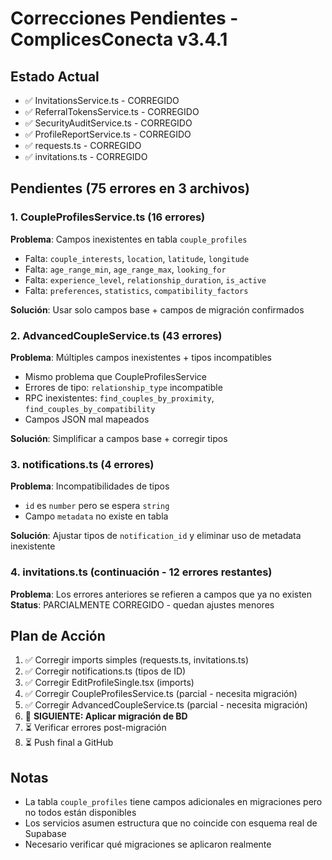 # Correcciones Pendientes - ComplicesConecta v3.4.1

## Estado Actual
- ✅ InvitationsService.ts - CORREGIDO
- ✅ ReferralTokensService.ts - CORREGIDO  
- ✅ SecurityAuditService.ts - CORREGIDO
- ✅ ProfileReportService.ts - CORREGIDO
- ✅ requests.ts - CORREGIDO
- ✅ invitations.ts - CORREGIDO

## Pendientes (75 errores en 3 archivos)

### 1. CoupleProfilesService.ts (16 errores)
**Problema**: Campos inexistentes en tabla `couple_profiles`
- Falta: `couple_interests`, `location`, `latitude`, `longitude`
- Falta: `age_range_min`, `age_range_max`, `looking_for`
- Falta: `experience_level`, `relationship_duration`, `is_active`
- Falta: `preferences`, `statistics`, `compatibility_factors`

**Solución**: Usar solo campos base + campos de migración confirmados

### 2. AdvancedCoupleService.ts (43 errores)
**Problema**: Múltiples campos inexistentes + tipos incompatibles
- Mismo problema que CoupleProfilesService
- Errores de tipo: `relationship_type` incompatible
- RPC inexistentes: `find_couples_by_proximity`, `find_couples_by_compatibility`
- Campos JSON mal mapeados

**Solución**: Simplificar a campos base + corregir tipos

### 3. notifications.ts (4 errores)
**Problema**: Incompatibilidades de tipos
- `id` es `number` pero se espera `string`
- Campo `metadata` no existe en tabla

**Solución**: Ajustar tipos de `notification_id` y eliminar uso de metadata inexistente

### 4. invitations.ts (continuación - 12 errores restantes)
**Problema**: Los errores anteriores se refieren a campos que ya no existen
**Status**: PARCIALMENTE CORREGIDO - quedan ajustes menores

## Plan de Acción
1. ✅ Corregir imports simples (requests.ts, invitations.ts)
2. ✅ Corregir notifications.ts (tipos de ID)
3. ✅ Corregir EditProfileSingle.tsx (imports)
4. ✅ Corregir CoupleProfilesService.ts (parcial - necesita migración)
5. ✅ Corregir AdvancedCoupleService.ts (parcial - necesita migración)
6. 🔄 **SIGUIENTE: Aplicar migración de BD**
7. ⏳ Verificar errores post-migración
8. ⏳ Push final a GitHub

## Notas
- La tabla `couple_profiles` tiene campos adicionales en migraciones pero no todos están disponibles
- Los servicios asumen estructura que no coincide con esquema real de Supabase
- Necesario verificar qué migraciones se aplicaron realmente

